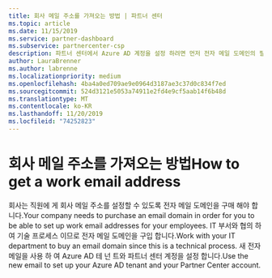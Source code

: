 ```yaml
---
title: 회사 메일 주소를 가져오는 방법 | 파트너 센터
ms.topic: article
ms.date: 11/15/2019
ms.service: partner-dashboard
ms.subservice: partnercenter-csp
description: 파트너 센터에서 Azure AD 계정을 설정 하려면 먼저 전자 메일 도메인의 필요성에 대해 알아보세요. 전자 메일 도메인을 구입 하는 방법에 대해서도 알아봅니다.
author: LauraBrenner
ms.author: labrenne
ms.localizationpriority: medium
ms.openlocfilehash: 4ba4a0ed709ae9e0964d3187ae3c37d0c834f7ed
ms.sourcegitcommit: 524d3121e5053a74911e2fd4e9cf5aab14f6b48d
ms.translationtype: MT
ms.contentlocale: ko-KR
ms.lasthandoff: 11/20/2019
ms.locfileid: "74252823"
---
```

# <a name="how-to-get-a-work-email-address"></a><span data-ttu-id="29a7a-104">회사 메일 주소를 가져오는 방법</span><span class="sxs-lookup"><span data-stu-id="29a7a-104">How to get a work email address</span></span>

<span data-ttu-id="29a7a-105">회사는 직원에 게 회사 메일 주소를 설정할 수 있도록 전자 메일 도메인을 구매 해야 합니다.</span><span class="sxs-lookup"><span data-stu-id="29a7a-105">Your company needs to purchase an email domain in order for you to be able to set up work email addresses for your employees.</span></span> <span data-ttu-id="29a7a-106">IT 부서와 협의 하 여 기술 프로세스 이므로 전자 메일 도메인을 구입 합니다.</span><span class="sxs-lookup"><span data-stu-id="29a7a-106">Work with your IT department to buy an email domain since this is a technical process.</span></span> <span data-ttu-id="29a7a-107">새 전자 메일을 사용 하 여 Azure AD 테 넌 트와 파트너 센터 계정을 설정 합니다.</span><span class="sxs-lookup"><span data-stu-id="29a7a-107">Use the new email to set up your Azure AD tenant and your Partner Center account.</span></span>

